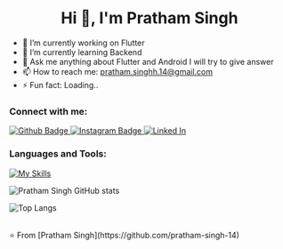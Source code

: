  <h1 align="center">Hi 👋, I'm Pratham Singh</h1>

- 🔭 I’m currently working on Flutter
- 🌱 I’m currently learning Backend
- 💬 Ask me anything about Flutter and Android I will try to give answer
- 📫 How to reach me: pratham.singhh.14@gmail.com
- ⚡ Fun fact: Loading..
  
### Connect with me:
<div id="badges">
  <a href="https://github.com/pratham-singh-14/">
    <img src="https://img.shields.io/badge/Github-white?style=for-the-badge&logo=Github&logoColor=black" alt="Github Badge"/>
  </a>
   <a href="https://www.instagram.com/rajput_pratham_14">
    <img src="https://img.shields.io/badge/Instagram-purple?style=for-the-badge&logo=instagram&logoColor=white" alt="Instagram Badge"/>
  </a>
   <a href="https://www.linkedin.com/in/pratham-singh-777768249/">
    <img src="https://img.shields.io/badge/LinkedIn-blue?style=for-the-badge&logo=linkedin&logoColor=white" alt="Linked In"/>
  </a>
</div>

### Languages and Tools:
[![My Skills](https://skillicons.dev/icons?i=flutter,dart,firebase,java,kotlin,github,git,postman,figma,&perline=5)](https://skillicons.dev)

![Pratham Singh GitHub stats](https://github-readme-stats.vercel.app/api?username=pratham-singh-14&show_icons=true&theme=dark)

![Top Langs](https://github-readme-stats.vercel.app/api/top-langs/?username=pratham-singh-14&theme=dark)


<br>
⭐️ From [Pratham Singh](https://github.com/pratham-singh-14)
